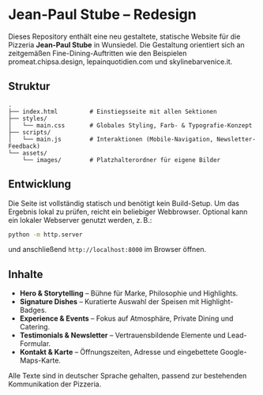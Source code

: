 # Jean-Paul Stube – Redesign

Dieses Repository enthält eine neu gestaltete, statische Website für die Pizzeria **Jean-Paul Stube** in Wunsiedel.
Die Gestaltung orientiert sich an zeitgemäßen Fine-Dining-Auftritten wie den Beispielen promeat.chipsa.design,
lepainquotidien.com und skylinebarvenice.it.

## Struktur

```
.
├── index.html         # Einstiegsseite mit allen Sektionen
├── styles/
│   └── main.css       # Globales Styling, Farb- & Typografie-Konzept
├── scripts/
│   └── main.js        # Interaktionen (Mobile-Navigation, Newsletter-Feedback)
└── assets/
    └── images/        # Platzhalterordner für eigene Bilder
```

## Entwicklung

Die Seite ist vollständig statisch und benötigt kein Build-Setup. Um das Ergebnis lokal zu prüfen, reicht ein beliebiger
Webbrowser. Optional kann ein lokaler Webserver genutzt werden, z. B.:

```bash
python -m http.server
```

und anschließend `http://localhost:8000` im Browser öffnen.

## Inhalte

* **Hero & Storytelling** – Bühne für Marke, Philosophie und Highlights.
* **Signature Dishes** – Kuratierte Auswahl der Speisen mit Highlight-Badges.
* **Experience & Events** – Fokus auf Atmosphäre, Private Dining und Catering.
* **Testimonials & Newsletter** – Vertrauensbildende Elemente und Lead-Formular.
* **Kontakt & Karte** – Öffnungszeiten, Adresse und eingebettete Google-Maps-Karte.

Alle Texte sind in deutscher Sprache gehalten, passend zur bestehenden Kommunikation der Pizzeria.
